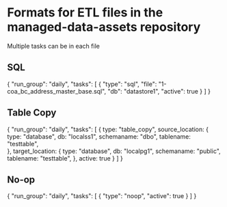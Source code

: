# Formats for ETL files in the managed-data-assets repository
Multiple tasks can be in each file

## SQL

{
    "run_group": "daily",
    "tasks": [
        {
            "type": "sql",
            "file": "1-coa_bc_address_master_base.sql",
            "db": "datastore1",
            "active": true
        }
    ]
}

## Table Copy

{
    "run_group": "daily",
    "tasks": [
        {
            type: "table_copy",
            source_location: {
                type: "database",
                db: "localss1",
                schemaname: "dbo",
                tablename: "testtable",  
            },
            target_location: {
                type: "database",
                db: "localpg1",
                schemaname: "public",
                tablename: "testtable",
            },
            active: true
        }
    ]
}

## No-op

{
"run_group": "daily",
    "tasks": [
        {
            "type": "noop",
            "active": true
        }
    ]
}
